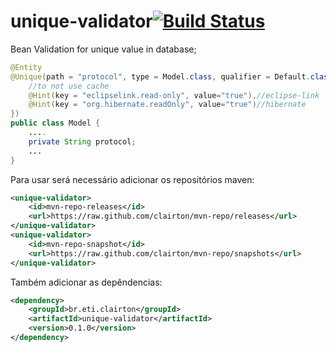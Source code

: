 # unique-validator[![Build Status](https://drone.io/github.com/clairton/unique-validator/status.png)](https://drone.io/github.com/clairton/unique-validator/latest)

Bean Validation for unique value in database;

```java
@Entity
@Unique(path = "protocol", type = Model.class, qualifier = Default.class, hints = {
	//to not use cache
	@Hint(key = "eclipselink.read-only", value="true"),//eclipse-link
	@Hint(key = "org.hibernate.readOnly", value="true")//hibernate
})
public class Model {
	....
	private String protocol;
	...
}
```

Para usar será necessário adicionar os repositórios maven:

```xml
<unique-validator>
	<id>mvn-repo-releases</id>
	<url>https://raw.github.com/clairton/mvn-repo/releases</url>
</unique-validator>
<unique-validator>
	<id>mvn-repo-snapshot</id>
	<url>https://raw.github.com/clairton/mvn-repo/snapshots</url>
</unique-validator>
```
 Também adicionar as depêndencias:
```xml
<dependency>
    <groupId>br.eti.clairton</groupId>
	<artifactId>unique-validator</artifactId>
	<version>0.1.0</version>
</dependency>
```
